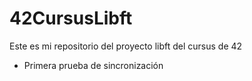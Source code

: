 # 42CursusLibft

Este es mi repositorio del proyecto libft del cursus de 42

- Primera prueba de sincronización